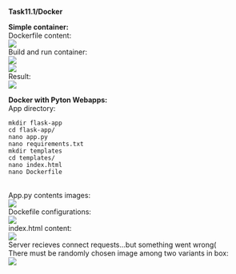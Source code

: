**Task11.1/Docker**
<br>

**Simple container:**
<br>
Dockerfile content:
<br>
<img src="https://github.com/HighLandner/DevOps_online_Kharkiv_2021Q1/blob/master/m11/task11.1/images/dockfile1.jpg">
<br>
Build and run container:
<br>
<img src="https://github.com/HighLandner/DevOps_online_Kharkiv_2021Q1/blob/master/m11/task11.1/images/build.jpg">
<br>
<img src="https://github.com/HighLandner/DevOps_online_Kharkiv_2021Q1/blob/master/m11/task11.1/images/run.jpg">
<br>
Result:
<br>
<img src="https://github.com/HighLandner/DevOps_online_Kharkiv_2021Q1/blob/master/m11/task11.1/images/res1.jpg">
<br>

**Docker with Pyton Webapps:**
<br>
App directory:
<br>
```
mkdir flask-app
cd flask-app/
nano app.py
nano requirements.txt
mkdir templates
cd templates/
nano index.html
nano Dockerfile	
```
<br>
App.py contents images:
<br>
<img src="https://github.com/HighLandner/DevOps_online_Kharkiv_2021Q1/blob/master/m11/task11.1/images/py.jpg">
<br>
Dockefile configurations:
<br>
<img src="https://github.com/HighLandner/DevOps_online_Kharkiv_2021Q1/blob/master/m11/task11.1/images/dockfile2.jpg">
<br>
index.html content:
<br>
<img src="https://github.com/HighLandner/DevOps_online_Kharkiv_2021Q1/blob/master/m11/task11.1/images/html.jpg">
<br>
Server recieves connect requests...but something went wrong(
<br>
There must be randomly chosen image among two variants in box:
<br>
<img src="https://github.com/HighLandner/DevOps_online_Kharkiv_2021Q1/blob/master/m11/task11.1/images/res2.jpg">
<br>

